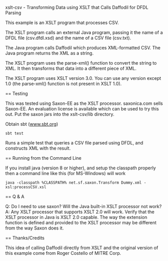 xslt-csv - Transforming Data using XSLT that Calls Daffodil for DFDL Parsing

This example is an XSLT program that processes CSV. 

The XSLT program calls an external Java program, passing it the name of a DFDL file (csv.dfdl.xsd) and the name of a CSV file (csv.txt). 

The Java program calls Daffodil which produces XML-formatted CSV. The Java program returns the XML as a string. 

The XSLT program uses the parse-xml() function to convert the string to XML. It then transforms that data into a different piece of XML. 

The XSLT program uses XSLT version 3.0. You can use any version except 1.0 (the parse-xml() function is not present in XSLT 1.0). 

== Testing 

This was tested using Saxon-EE as the XSLT processor. saxonica.com sells Saxon-EE. An evaluation license is available which can be used to try this out. Put the saxon jars into the xslt-csv/lib directory. 

Obtain sbt (www.sbt.org)

    sbt test

Runs a simple test that queries a CSV file parsed using DFDL, and constructs XML with the result.

== Running from the Command Line

If you install java (version 8 or higher), and setup the classpath properly then a command line like this (for MS-Windows) will work

    java -classpath %CLASSPATH% net.sf.saxon.Transform Dummy.xml -xsl:processCSV.xsl 

== Q & A

Q: Do I need to use saxon? Will the Java built-in XSLT processor not work?
A: Any XSLT processor that supports XSLT 2.0 will work. Verify that the XSLT processor in Java is XSLT 2.0 capable. The way the extension function is defined and provided to the XSLT processor may be different from the way Saxon does it. 

== Thanks/Credits

This idea of calling Daffodil directly from XSLT and the original version of this example come from Roger Costello of MITRE Corp.

